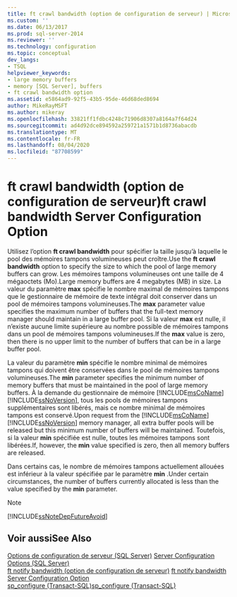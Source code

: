 ```yaml
---
title: ft crawl bandwidth (option de configuration de serveur) | Microsoft Docs
ms.custom: ''
ms.date: 06/13/2017
ms.prod: sql-server-2014
ms.reviewer: ''
ms.technology: configuration
ms.topic: conceptual
dev_langs:
- TSQL
helpviewer_keywords:
- large memory buffers
- memory [SQL Server], buffers
- ft crawl bandwidth option
ms.assetid: e5864ad9-92f5-43b5-95de-46d68ded8694
author: MikeRayMSFT
ms.author: mikeray
ms.openlocfilehash: 33821ff1fdbc4248c71906d8307a8164a7f64d24
ms.sourcegitcommit: ad4d92dce894592a259721a1571b1d8736abacdb
ms.translationtype: MT
ms.contentlocale: fr-FR
ms.lasthandoff: 08/04/2020
ms.locfileid: "87708599"
---
```

# <a name="ft-crawl-bandwidth-server-configuration-option"></a><span data-ttu-id="52338-102">ft crawl bandwidth (option de configuration de serveur)</span><span class="sxs-lookup"><span data-stu-id="52338-102">ft crawl bandwidth Server Configuration Option</span></span>
  <span data-ttu-id="52338-103">Utilisez l’option **ft crawl bandwidth** pour spécifier la taille jusqu’à laquelle le pool des mémoires tampons volumineuses peut croître.</span><span class="sxs-lookup"><span data-stu-id="52338-103">Use the **ft crawl bandwidth** option to specify the size to which the pool of large memory buffers can grow.</span></span> <span data-ttu-id="52338-104">Les mémoires tampons volumineuses ont une taille de 4 mégaoctets (Mo).</span><span class="sxs-lookup"><span data-stu-id="52338-104">Large memory buffers are 4 megabytes (MB) in size.</span></span> <span data-ttu-id="52338-105">La valeur du paramètre **max** spécifie le nombre maximal de mémoires tampons que le gestionnaire de mémoire de texte intégral doit conserver dans un pool de mémoires tampons volumineuses.</span><span class="sxs-lookup"><span data-stu-id="52338-105">The **max** parameter value specifies the maximum number of buffers that the full-text memory manager should maintain in a large buffer pool.</span></span> <span data-ttu-id="52338-106">Si la valeur **max** est nulle, il n’existe aucune limite supérieure au nombre possible de mémoires tampons dans un pool de mémoires tampons volumineuses.</span><span class="sxs-lookup"><span data-stu-id="52338-106">If the **max** value is zero, then there is no upper limit to the number of buffers that can be in a large buffer pool.</span></span>  
  
 <span data-ttu-id="52338-107">La valeur du paramètre **min** spécifie le nombre minimal de mémoires tampons qui doivent être conservées dans le pool de mémoires tampons volumineuses.</span><span class="sxs-lookup"><span data-stu-id="52338-107">The **min** parameter specifies the minimum number of memory buffers that must be maintained in the pool of large memory buffers.</span></span> <span data-ttu-id="52338-108">À la demande du gestionnaire de mémoire [!INCLUDE[msCoName](../../includes/msconame-md.md)] [!INCLUDE[ssNoVersion](../../includes/ssnoversion-md.md)], tous les pools de mémoires tampons supplémentaires sont libérés, mais ce nombre minimal de mémoires tampons est conservé.</span><span class="sxs-lookup"><span data-stu-id="52338-108">Upon request from the [!INCLUDE[msCoName](../../includes/msconame-md.md)] [!INCLUDE[ssNoVersion](../../includes/ssnoversion-md.md)] memory manager, all extra buffer pools will be released but this minimum number of buffers will be maintained.</span></span> <span data-ttu-id="52338-109">Toutefois, si la valeur **min** spécifiée est nulle, toutes les mémoires tampons sont libérées.</span><span class="sxs-lookup"><span data-stu-id="52338-109">If, however, the **min** value specified is zero, then all memory buffers are released.</span></span>  
  
 <span data-ttu-id="52338-110">Dans certains cas, le nombre de mémoires tampons actuellement allouées est inférieur à la valeur spécifiée par le paramètre **min** .</span><span class="sxs-lookup"><span data-stu-id="52338-110">Under certain circumstances, the number of buffers currently allocated is less than the value specified by the **min** parameter.</span></span>  
  
> [!NOTE]  
>  [!INCLUDE[ssNoteDepFutureAvoid](../../includes/ssnotedepfutureavoid-md.md)]  
  
## <a name="see-also"></a><span data-ttu-id="52338-111">Voir aussi</span><span class="sxs-lookup"><span data-stu-id="52338-111">See Also</span></span>  
 <span data-ttu-id="52338-112">[Options de configuration de serveur &#40;SQL Server&#41;](server-configuration-options-sql-server.md) </span><span class="sxs-lookup"><span data-stu-id="52338-112">[Server Configuration Options &#40;SQL Server&#41;](server-configuration-options-sql-server.md) </span></span>  
 <span data-ttu-id="52338-113">[ft notify bandwidth (option de configuration de serveur)](ft-notify-bandwidth-server-configuration-option.md) </span><span class="sxs-lookup"><span data-stu-id="52338-113">[ft notify bandwidth Server Configuration Option](ft-notify-bandwidth-server-configuration-option.md) </span></span>  
 [<span data-ttu-id="52338-114">sp_configure &#40;Transact-SQL&#41;</span><span class="sxs-lookup"><span data-stu-id="52338-114">sp_configure &#40;Transact-SQL&#41;</span></span>](/sql/relational-databases/system-stored-procedures/sp-configure-transact-sql)  
  
  
